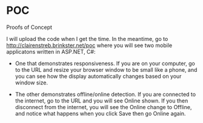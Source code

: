 # POC
Proofs of Concept

I will upload the code when I get the time.  In the meantime, go to http://clairenstreb.brinkster.net/poc where you will see two mobile applicatons written in ASP.NET, C#:

- One that demonstrates responsiveness.  If you are on your computer, go to the URL and resize your browser window to be small like a phone, and you can see how the display automatically changes based on your window size.

- The other demonstrates offline/online detection.  If you are connected to the internet, go to the URL and you will see Online shown.  If you then disconnect from the internet, you will see the Online change to Offline, and notice what happens when you click Save then go Online again.
